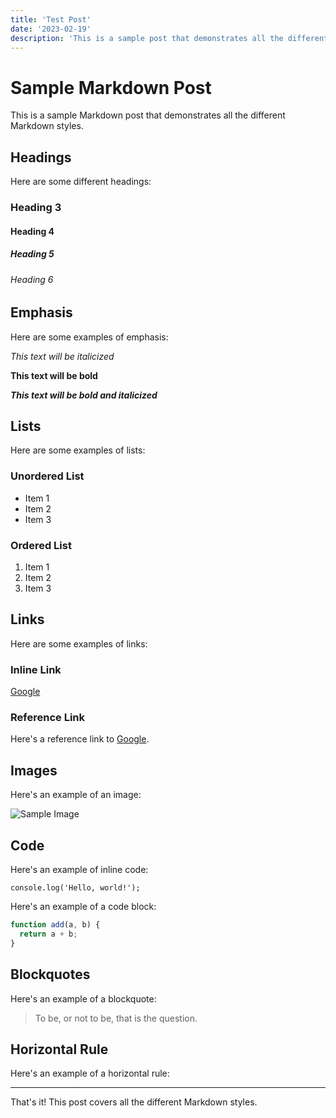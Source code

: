 ```yaml
---
title: 'Test Post'
date: '2023-02-19'
description: 'This is a sample post that demonstrates all the different Markdown styles.'
---
```


# Sample Markdown Post

This is a sample Markdown post that demonstrates all the different Markdown styles.

## Headings

Here are some different headings:

### Heading 3

#### Heading 4

##### Heading 5

###### Heading 6

## Emphasis

Here are some examples of emphasis:

*This text will be italicized*

**This text will be bold**

***This text will be bold and italicized***

## Lists

Here are some examples of lists:

### Unordered List

- Item 1
- Item 2
- Item 3

### Ordered List

1. Item 1
2. Item 2
3. Item 3

## Links

Here are some examples of links:

### Inline Link

[Google](https://www.google.com/)

### Reference Link

Here's a reference link to [Google][1].

[1]: https://www.google.com/

## Images

Here's an example of an image:

![Sample Image](https://via.placeholder.com/150)

## Code

Here's an example of inline code:

`console.log('Hello, world!');`

Here's an example of a code block:

```javascript
function add(a, b) {
  return a + b;
}
```

## Blockquotes

Here's an example of a blockquote:

> To be, or not to be, that is the question.

## Horizontal Rule

Here's an example of a horizontal rule:

---

That's it! This post covers all the different Markdown styles.
